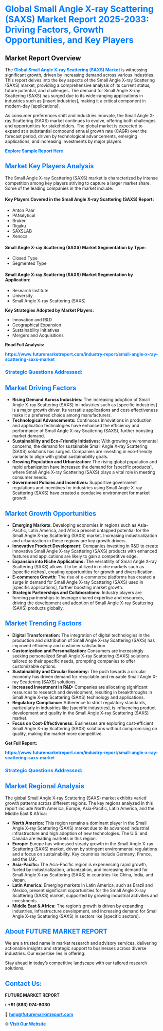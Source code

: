 <h1 style="color: #007BFF;">Global Small Angle X-ray Scattering (SAXS) Market Report 2025-2033: Driving Factors, Growth Opportunities, and Key Players</h1>

<section id="overview">
<h2>Market Report Overview</h2>
<p>The <a href="https://www.futuremarketreport.com/industry-report/small-angle-x-ray-scattering-saxs-market" style="color: #007BFF; text-decoration: none;"><strong>Global Small Angle X-ray Scattering (SAXS) Market</strong></a> is witnessing significant growth, driven by increasing demand across various industries. This report delves into the key aspects of the Small Angle X-ray Scattering (SAXS) market, providing a comprehensive analysis of its current status, future potential, and challenges. The demand for Small Angle X-ray Scattering (SAXS) has surged due to its wide-ranging applications in industries such as [insert industries], making it a critical component in modern-day [applications].</p>
<p>As consumer preferences shift and industries innovate, the Small Angle X-ray Scattering (SAXS) market continues to evolve, offering both challenges and opportunities for stakeholders. The global market is expected to expand at a substantial compound annual growth rate (CAGR) over the forecast period, driven by technological advancements, emerging applications, and increasing investments by major players.</p>
</section>

<section id="overview">
<p><a href="https://www.futuremarketreport.com/request-sample/reportId=121845" style="color: #007BFF; text-decoration: none;"><strong>Explore Sample Report Here</strong></a></p>
</section>

<section id="key-players">
<h2 style="color: #007BFF;">Market Key Players Analysis</h2>
<p>The Small Angle X-ray Scattering (SAXS) market is characterized by intense competition among key players striving to capture a larger market share. Some of the leading companies in the market include:</p>
<h4>Key Players Covered in the Small Angle X-ray Scattering (SAXS) Report:</h4>
<ul><li>Anton Paar</li><li>PANalytical</li><li>Bruker</li><li>Rigaku</li><li>SAXSLAB</li><li>Xenocs</li></ul>
<h4>Small Angle X-ray Scattering (SAXS) Market Segmentation by Type:</h4>
<ul><li>Closed Type</li><li>Segmented Type</li></ul>

<h4>Small Angle X-ray Scattering (SAXS) Market Segmentation by Application:</h4>
<ul><li>Research Institute</li><li>University</li><li>Small Angle X-ray Scattering (SAXS)</li></ul>
<p><strong>Key Strategies Adopted by Market Players:</strong></p>
<ul>
<li>Innovation and R&D</li>
<li>Geographical Expansion</li>
<li>Sustainability Initiatives</li>
<li>Mergers and Acquisitions</li>
</ul>
</section>

<section>
<p><strong>Read Full Analysis: </strong></p><a href="https://www.futuremarketreport.com/industry-report/small-angle-x-ray-scattering-saxs-market" style="color: #007BFF; text-decoration: none;"><strong>https://www.futuremarketreport.com/industry-report/small-angle-x-ray-scattering-saxs-market</strong></a>
<h3 style="color: #007BFF;">Strategic Questions Addressed:</h3>
</section>

<section id="driving-factors">
<h2 style="color: #007BFF;">Market Driving Factors</h2>
<ul>
<li><strong>Rising Demand Across Industries:</strong> The increasing adoption of Small Angle X-ray Scattering (SAXS) in industries such as [specific industries] is a major growth driver. Its versatile applications and cost-effectiveness make it a preferred choice among manufacturers.</li>
<li><strong>Technological Advancements:</strong> Continuous innovations in production and application technologies have enhanced the efficiency and performance of Small Angle X-ray Scattering (SAXS), further boosting market demand.</li>
<li><strong>Sustainability and Eco-Friendly Initiatives:</strong> With growing environmental concerns, the demand for sustainable Small Angle X-ray Scattering (SAXS) solutions has surged. Companies are investing in eco-friendly variants to align with global sustainability goals.</li>
<li><strong>Growing Population and Urbanization:</strong> The rising global population and rapid urbanization have increased the demand for [specific products], where Small Angle X-ray Scattering (SAXS) plays a vital role in meeting consumer needs.</li>
<li><strong>Government Policies and Incentives:</strong> Supportive government regulations and incentives for industries using Small Angle X-ray Scattering (SAXS) have created a conducive environment for market growth.</li>
</ul>
</section>

<section id="growth-opportunities">
<h2 style="color: #007BFF;">Market Growth Opportunities</h2>
<ul>
<li><strong>Emerging Markets:</strong> Developing economies in regions such as Asia-Pacific, Latin America, and Africa present untapped potential for the Small Angle X-ray Scattering (SAXS) market. Increasing industrialization and urbanization in these regions are key growth drivers.</li>
<li><strong>Innovative Product Development:</strong> Companies investing in R&D to create innovative Small Angle X-ray Scattering (SAXS) products with enhanced features and applications are likely to gain a competitive edge.</li>
<li><strong>Expansion into Niche Applications:</strong> The versatility of Small Angle X-ray Scattering (SAXS) allows it to be utilized in niche markets such as [specific niches], creating opportunities for growth and diversification.</li>
<li><strong>E-commerce Growth:</strong> The rise of e-commerce platforms has created a surge in demand for Small Angle X-ray Scattering (SAXS) used in [specific applications], further boosting market growth.</li>
<li><strong>Strategic Partnerships and Collaborations:</strong> Industry players are forming partnerships to leverage shared expertise and resources, driving the development and adoption of Small Angle X-ray Scattering (SAXS) products globally.</li>
</ul>
</section>

<section id="trending-factors">
<h2 style="color: #007BFF;">Market Trending Factors</h2>
<ul>
<li><strong>Digital Transformation:</strong> The integration of digital technologies in the production and distribution of Small Angle X-ray Scattering (SAXS) has improved efficiency and customer satisfaction.</li>
<li><strong>Customization and Personalization:</strong> Consumers are increasingly seeking personalized Small Angle X-ray Scattering (SAXS) solutions tailored to their specific needs, prompting companies to offer customizable options.</li>
<li><strong>Sustainability and Circular Economy:</strong> The push towards a circular economy has driven demand for recyclable and reusable Small Angle X-ray Scattering (SAXS) solutions.</li>
<li><strong>Increased Investment in R&D:</strong> Companies are allocating significant resources to research and development, resulting in breakthroughs in Small Angle X-ray Scattering (SAXS) technology and applications.</li>
<li><strong>Regulatory Compliance:</strong> Adherence to strict regulatory standards, particularly in industries like [specific industries], is influencing product development and quality in the Small Angle X-ray Scattering (SAXS) market.</li>
<li><strong>Focus on Cost-Effectiveness:</strong> Businesses are exploring cost-efficient Small Angle X-ray Scattering (SAXS) solutions without compromising on quality, making the market more competitive.</li>
</ul>
</section>

<section>
<p><strong>Get Full Report: </strong></p><a href="https://www.futuremarketreport.com/industry-report/small-angle-x-ray-scattering-saxs-market" style="color: #007BFF; text-decoration: none;"><strong>https://www.futuremarketreport.com/industry-report/small-angle-x-ray-scattering-saxs-market</strong></a>
<h3 style="color: #007BFF;">Strategic Questions Addressed:</h3>
</section>


<section id="regional-analysis">
<h2 style="color: #007BFF;">Market Regional Analysis</h2>
<p>The global Small Angle X-ray Scattering (SAXS) market exhibits varied growth patterns across different regions. The key regions analyzed in this report include North America, Europe, Asia-Pacific, Latin America, and the Middle East & Africa:</p>
<ul>
<li><strong>North America:</strong> This region remains a dominant player in the Small Angle X-ray Scattering (SAXS) market due to its advanced industrial infrastructure and high adoption of new technologies. The U.S. and Canada are leading markets in this region.</li>
<li><strong>Europe:</strong> Europe has witnessed steady growth in the Small Angle X-ray Scattering (SAXS) market, driven by stringent environmental regulations and a focus on sustainability. Key countries include Germany, France, and the U.K.</li>
<li><strong>Asia-Pacific:</strong> The Asia-Pacific region is experiencing rapid growth, fueled by industrialization, urbanization, and increasing demand for Small Angle X-ray Scattering (SAXS) in countries like China, India, and Japan.</li>
<li><strong>Latin America:</strong> Emerging markets in Latin America, such as Brazil and Mexico, present significant opportunities for the Small Angle X-ray Scattering (SAXS) market, supported by growing industrial activities and investments.</li>
<li><strong>Middle East & Africa:</strong> The region’s growth is driven by expanding industries, infrastructure development, and increasing demand for Small Angle X-ray Scattering (SAXS) in sectors like [specific sectors].</li>
</ul>
</section>

<footer>
<h2 style="color: #007BFF;">About FUTURE MARKET REPORT</h2>
<p>We are a trusted name in market research and advisory services, delivering actionable insights and strategic support to businesses across diverse industries. Our expertise lies in offering:</p>

<p>Stay ahead in today’s competitive landscape with our tailored research solutions.</p>

<h2 style="color: #007BFF;">Contact Us:</h2>
<p><strong>FUTURE MARKET REPORT</strong></p>
<p>📞 <strong>+91 (883) 074-8030</strong></p>
<p>📧 <strong><a href="mailto:help@futuremarketreport.com" style="color: #007BFF;">help@futuremarketreport.com</a></strong></p>
<p>🌐 <strong><a href="https://www.futuremarketreport.com/" style="color: #007BFF;">Visit Our Website</a></strong></p>
</footer>
